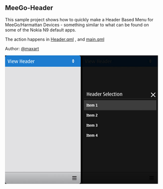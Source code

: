 **MeeGo-Header**
----------------

This sample project shows how to quickly make a Header Based Menu for MeeGo/Harmattan Devices - something similar to what can be found on some of the Nokia N9 default apps.

The action happens in [Header.qml](https://github.com/maxart/MeeGo-Header/blob/master/Demo/qml/Demo/Header.qml) , and [main.qml](https://github.com/maxart/MeeGo-Header/blob/master/Demo/qml/Demo/main.qml)

Author: [@maxart](https://twitter.com/maxart)

![image](https://github.com/maxart/MeeGo-Header/raw/master/capture.jpg)